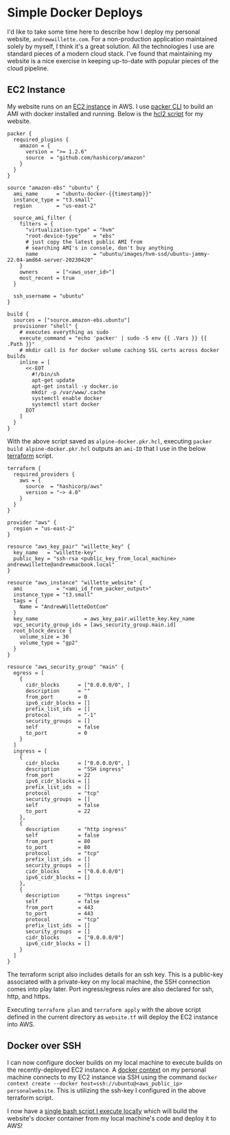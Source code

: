 # Simple Docker Deploys
I'd like to take some time here to describe how I deploy my personal website, `andrewwillette.com`. For a non-production application maintained solely by myself, I think it's a great solution. All the technologies I use are standard pieces of a modern cloud stack. I've found that maintaining my website is a nice exercise in keeping up-to-date with popular pieces of the cloud pipeline.

## EC2 Instance
My website runs on an [EC2 instance](https://aws.amazon.com/ec2/) in AWS. I use [packer CLI](https://www.packer.io/) to build an AMI with docker installed and running. Below is the [hcl2 script](https://developer.hashicorp.com/packer/guides/hcl) for my website.

```
packer {
  required_plugins {
    amazon = {
      version = ">= 1.2.6"
      source  = "github.com/hashicorp/amazon"
    }
  }
}

source "amazon-ebs" "ubuntu" {
  ami_name      = "ubuntu-docker-{{timestamp}}"
  instance_type = "t3.small"
  region        = "us-east-2"

  source_ami_filter {
    filters = {
      "virtualization-type" = "hvm"
      "root-device-type"    = "ebs"
      # just copy the latest public AMI from
      # searching AMI's in console, don't buy anything
      name                  = "ubuntu/images/hvm-ssd/ubuntu-jammy-22.04-amd64-server-20230420"
    }
    owners      = ["<aws_user_id>"]
    most_recent = true
  }

  ssh_username = "ubuntu"
}

build {
  sources = ["source.amazon-ebs.ubuntu"]
  provisioner "shell" {
    # executes everything as sudo
    execute_command = "echo 'packer' | sudo -S env {{ .Vars }} {{ .Path }}"
    # mkdir call is for docker volume caching SSL certs across docker builds
    inline = [
      <<-EOT
        #!/bin/sh
        apt-get update
        apt-get install -y docker.io
        mkdir -p /var/www/.cache
        systemctl enable docker
        systemctl start docker
      EOT
    ]
  }
}
```

With the above script saved as `alpine-docker.pkr.hcl`, executing `packer build alpine-docker.pkr.hcl` outputs an `ami-ID` that I use in the below [terraform](https://www.terraform.io/) script.

```
terraform {
  required_providers {
    aws = {
      source  = "hashicorp/aws"
      version = "~> 4.0"
    }
  }
}

provider "aws" {
  region = "us-east-2"
}

resource "aws_key_pair" "willette_key" {
  key_name   = "willette-key"
  public_key = "ssh-rsa <public_key_from_local_machine> andrewwillette@andrewmacbook.local"
}

resource "aws_instance" "willette_website" {
  ami           = "<ami_id_from_packer_output>"
  instance_type = "t3.small"
  tags = {
    Name = "AndrewWilletteDotCom"
  }
  key_name               = aws_key_pair.willette_key.key_name
  vpc_security_group_ids = [aws_security_group.main.id]
  root_block_device {
    volume_size = 30
    volume_type = "gp2"
  }
}

resource "aws_security_group" "main" {
  egress = [
    {
      cidr_blocks      = ["0.0.0.0/0", ]
      description      = ""
      from_port        = 0
      ipv6_cidr_blocks = []
      prefix_list_ids  = []
      protocol         = "-1"
      security_groups  = []
      self             = false
      to_port          = 0
    }
  ]
  ingress = [
    {
      cidr_blocks      = ["0.0.0.0/0", ]
      description      = "SSH ingress"
      from_port        = 22
      ipv6_cidr_blocks = []
      prefix_list_ids  = []
      protocol         = "tcp"
      security_groups  = []
      self             = false
      to_port          = 22
    },
    {
      description      = "http ingress"
      self             = false
      from_port        = 80
      to_port          = 80
      protocol         = "tcp"
      prefix_list_ids  = []
      security_groups  = []
      cidr_blocks      = ["0.0.0.0/0"]
      ipv6_cidr_blocks = []
    },
    {
      description      = "https ingress"
      self             = false
      from_port        = 443
      to_port          = 443
      protocol         = "tcp"
      prefix_list_ids  = []
      security_groups  = []
      cidr_blocks      = ["0.0.0.0/0"]
      ipv6_cidr_blocks = []
    }
  ]
}
```

The terraform script also includes details for an ssh key. This is a public-key associated with a private-key on my local machine, the SSH connection comes into play later. Port ingress/egress rules are also declared for ssh, http, and https.

Executing `terraform plan` and `terraform apply` with the above script defined in the current directory as `website.tf` will deploy the EC2 instance into AWS.

## Docker over SSH

I can now configure docker builds on my local machine to execute builds on the recently-deployed EC2 instance. A [docker context](https://docs.docker.com/engine/context/working-with-contexts/) on my personal machine connects to my EC2 instance via SSH using the command `docker context create --docker host=ssh://ubuntu@<aws_public_ip> personalwebsite`. This is utilizing the ssh-key I configured in the above terraform script.

I now have a [single bash script I execute locally](https://github.com/andrewwillette/andrewwillette.com/blob/main/deploy-prod.sh) which will build the website's docker container from my local machine's code and deploy it to AWS!
